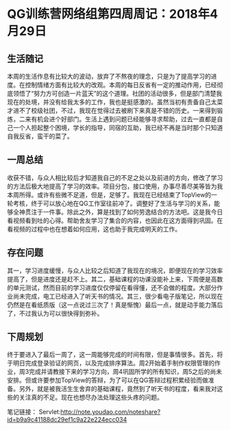 # QG训练营网络组第四周周记：2018年4月29日

## 生活随记

本周的生活作息有比较大的波动，放弃了不熬夜的理念，只是为了提高学习的进度。在控制情绪方面有比较大的改观。本周的每日反省有一定的推动作用，已经彻底领悟了“努力方可创造一片蓝天”的这个道理。社团的活动很多，但是部门清楚我现在的处境，并没有给我太多的工作，我也是挺感激的。虽然当初有责备自己太菜才进不了校级社团，不过，我现在觉得过去被刷下来真是不错的历史。一来得到锻炼，二来有机会进个好部门。生活上遇到问题已经能够寻求帮助，过去一直都是自己一个人担起整个困境，学长的指导，同宿的互助，我已经不再是当时那个只知道自我反省，蛮干的菜了。

## 一周总结

收获不错，与众人相比较后才知道我自己的不足之处以及前进的方向，修改了学习的方法后极大地提高了学习的效率。项目分包，接口使用，办事尽善尽美等皆为我本周所得。或许有些微不足道，但是，足够了。我现在已经结束了TopView的一轮考核，终于可以放心地在QG工作室往前冲了。调整好了生活与学习的关系，能够全神贯注于一件事。除此之外，算是找到了如何劳逸结合的方法吧。这是我今日看视频看到吐的心得。帮助舍友学习了集合的内容，也因此在这方面得到巩固。在看视频的过程中也在想着如何应用，这也助于我完成明天的工作。

## 存在问题
其一，学习进度缓慢，与众人比较之后知道了我现在的境况，即便现在的学习效率提高了，但是进度还是赶不上。其二，基础课程的功课没能补上来，下周便是高数的单元测试，然而目前的学习进度仅仅停留在看得懂，还不会做的程度。大部分作业尚未完成，电工已经进入了听天书的情况。其三，很少看电子版笔记，所以现在仍然是在看纸质版（这一点说过三次了！真是惭愧）最后一点，就是动手能力落后了，不过我认为可以很快得到弥补。

## 下周规划
终于要进入了最后一周了，这一周能够完成的时间有限，但是事情很多。首先，将于明日完成登录验证的网页，以及完成排序算法。周2开始着手制作权限管理的作业，周3完成并请教接下来的学习方向，周4巩固所学的所有知识，周5之后的尚未安排。但或许要参加TopView的答辩，为了可以在QG答辩过程积累经验而做准备。另外，就是被我活生生舍弃的基础课程，竟然到了听天书的程度，看来我对这些的关注真的不足。现在也想尽办法处理这些头疼的问题。

笔记链接：
Servlet:http://note.youdao.com/noteshare?id=b9a9c41188dc29ef1c9a22e224ecc034